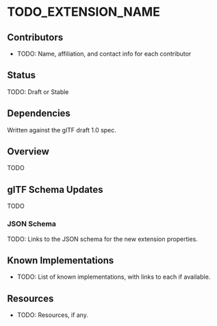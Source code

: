 # TODO_EXTENSION_NAME 

## Contributors

* TODO: Name, affiliation, and contact info for each contributor

## Status

TODO: Draft or Stable

## Dependencies

Written against the glTF draft 1.0 spec.

## Overview

TODO

## glTF Schema Updates

TODO

### JSON Schema

TODO: Links to the JSON schema for the new extension properties.

## Known Implementations

* TODO: List of known implementations, with links to each if available.

## Resources

* TODO: Resources, if any.
